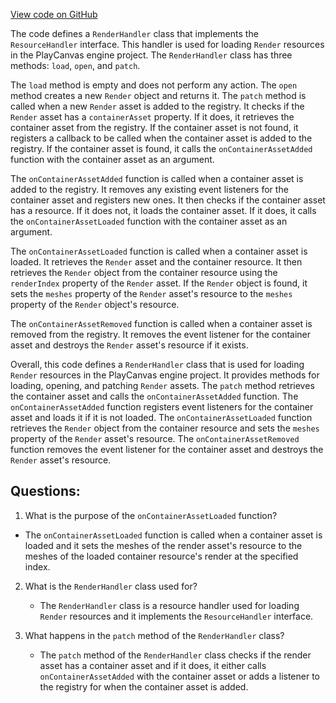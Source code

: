 [View code on GitHub](https://github.com/playcanvas/engine/src/framework/handlers/render.js)

The code defines a `RenderHandler` class that implements the `ResourceHandler` interface. This handler is used for loading `Render` resources in the PlayCanvas engine project. The `RenderHandler` class has three methods: `load`, `open`, and `patch`.

The `load` method is empty and does not perform any action. The `open` method creates a new `Render` object and returns it. The `patch` method is called when a new `Render` asset is added to the registry. It checks if the `Render` asset has a `containerAsset` property. If it does, it retrieves the container asset from the registry. If the container asset is not found, it registers a callback to be called when the container asset is added to the registry. If the container asset is found, it calls the `onContainerAssetAdded` function with the container asset as an argument.

The `onContainerAssetAdded` function is called when a container asset is added to the registry. It removes any existing event listeners for the container asset and registers new ones. It then checks if the container asset has a resource. If it does not, it loads the container asset. If it does, it calls the `onContainerAssetLoaded` function with the container asset as an argument.

The `onContainerAssetLoaded` function is called when a container asset is loaded. It retrieves the `Render` asset and the container resource. It then retrieves the `Render` object from the container resource using the `renderIndex` property of the `Render` asset. If the `Render` object is found, it sets the `meshes` property of the `Render` asset's resource to the `meshes` property of the `Render` object's resource.

The `onContainerAssetRemoved` function is called when a container asset is removed from the registry. It removes the event listener for the container asset and destroys the `Render` asset's resource if it exists.

Overall, this code defines a `RenderHandler` class that is used for loading `Render` resources in the PlayCanvas engine project. It provides methods for loading, opening, and patching `Render` assets. The `patch` method retrieves the container asset and calls the `onContainerAssetAdded` function. The `onContainerAssetAdded` function registers event listeners for the container asset and loads it if it is not loaded. The `onContainerAssetLoaded` function retrieves the `Render` object from the container resource and sets the `meshes` property of the `Render` asset's resource. The `onContainerAssetRemoved` function removes the event listener for the container asset and destroys the `Render` asset's resource.
## Questions: 
 1. What is the purpose of the `onContainerAssetLoaded` function?
   - The `onContainerAssetLoaded` function is called when a container asset is loaded and it sets the meshes of the render asset's resource to the meshes of the loaded container resource's render at the specified index.

2. What is the `RenderHandler` class used for?
   - The `RenderHandler` class is a resource handler used for loading `Render` resources and it implements the `ResourceHandler` interface.

3. What happens in the `patch` method of the `RenderHandler` class?
   - The `patch` method of the `RenderHandler` class checks if the render asset has a container asset and if it does, it either calls `onContainerAssetAdded` with the container asset or adds a listener to the registry for when the container asset is added.